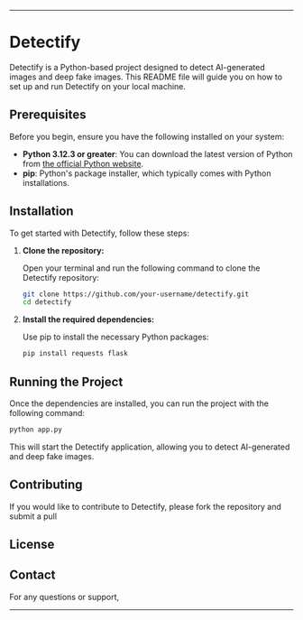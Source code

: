 
---

# Detectify

Detectify is a Python-based project designed to detect AI-generated images and deep fake images. This README file will guide you on how to set up and run Detectify on your local machine.

## Prerequisites

Before you begin, ensure you have the following installed on your system:

- **Python 3.12.3 or greater**: You can download the latest version of Python from [the official Python website](https://www.python.org/).
- **pip**: Python's package installer, which typically comes with Python installations.

## Installation

To get started with Detectify, follow these steps:

1. **Clone the repository:**

   Open your terminal and run the following command to clone the Detectify repository:

   ```bash
   git clone https://github.com/your-username/detectify.git
   cd detectify
   ```

2. **Install the required dependencies:**

   Use pip to install the necessary Python packages:

   ```bash
   pip install requests flask
   ```

## Running the Project

Once the dependencies are installed, you can run the project with the following command:

```bash
python app.py
```

This will start the Detectify application, allowing you to detect AI-generated and deep fake images.

## Contributing

If you would like to contribute to Detectify, please fork the repository and submit a pull

## License



## Contact

For any questions or support,

---
